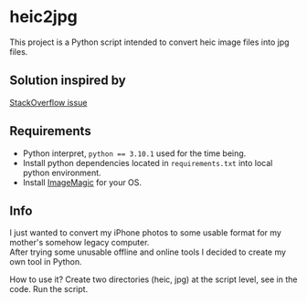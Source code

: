 # heic2jpg
This project is a Python script intended to convert heic image files into jpg files.

## Solution inspired by
[StackOverflow issue](https://stackoverflow.com/questions/54395735/how-to-work-with-heic-image-file-types-in-python)

## Requirements
- Python interpret, `python == 3.10.1` used for the time being.
- Install python dependencies located in `requirements.txt` into local python environment.
- Install [ImageMagic](https://imagemagick.org/) for your OS.

## Info
I just wanted to convert my iPhone photos to some usable format for my mother's somehow legacy computer.  
After trying some unusable offline and online tools I decided to create my own tool in Python.

How to use it? Create two directories (heic, jpg) at the script level, see in the code. Run the script.
